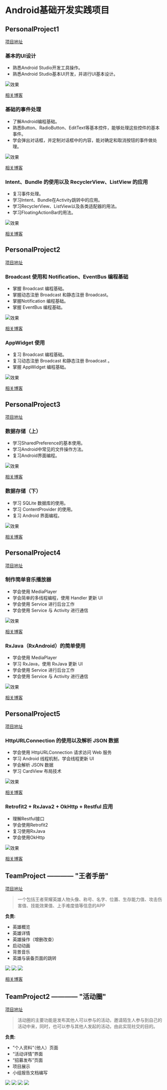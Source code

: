 # Android基础开发实践项目

## PersonalProject1

[项目地址](https://github.com/JankingWon/AndroidProject/tree/gh-pages/PersonalProject1)

### 基本的UI设计

- 熟悉Android Studio开发工具操作。
- 熟悉Android Studio基本UI开发，并进行UI基本设计。

![效果](https://cdn.jsdelivr.net/gh/jankingwon/jankingwon.github.io@latest/2019/android1/20180929230801598.png) 

[相关博客](https://blog.csdn.net/jankingmeaning/article/details/82903521) 

### 基础的事件处理

- 了解Android编程基础。
- 熟悉Button、RadioButton、EditText等基本控件，能够处理这些控件的基本事件。
- 学会弹出对话框，并定制对话框中的内容，能对确定和取消按钮的事件做处理。

![效果](https://cdn.jsdelivr.net/gh/jankingwon/jankingwon.github.io@latest/2019/android2/success.jpg) 

[相关博客](https://blog.csdn.net/jankingmeaning/article/details/82926588) 

### Intent、Bundle 的使用以及 RecyclerView、ListView 的应用

- 复习事件处理。
- 学习Intent、Bundle在Activity跳转中的应用。
- 学习RecyclerView、ListView以及各类适配器的用法。
- 学习FloatingActionBar的用法。

![效果](https://cdn.jsdelivr.net/gh/jankingwon/jankingwon.github.io@latest/2019/android3/1539495186387.png) 

[相关博客](https://blog.csdn.net/jankingmeaning/article/details/83067314) 

## PersonalProject2

[项目地址](https://github.com/JankingWon/AndroidProject/tree/gh-pages/PersonalProject2)

### Broadcast 使用和 Notification、EventBus 编程基础

- 掌握 Broadcast 编程基础。
- 掌握动态注册 Broadcast 和静态注册 Broadcast。
- 掌握Notification 编程基础。
- 掌握 EventBus 编程基础。

![效果](https://cdn.jsdelivr.net/gh/jankingwon/jankingwon.github.io@latest/2019/android4/broadcast.gif) 

[相关博客](https://blog.csdn.net/jankingmeaning/article/details/83154241) 

### AppWidget 使用

- 复习 Broadcast 编程基础。
- 复习动态注册 Broadcast 和静态注册 Broadcast 。
- 掌握 AppWidget 编程基础。

![效果](https://cdn.jsdelivr.net/gh/jankingwon/jankingwon.github.io@latest/2019/android5/GIF-1540489328401.gif) 

[相关博客](https://blog.csdn.net/jankingmeaning/article/details/83550361) 

## PersonalProject3

[项目地址](https://github.com/JankingWon/AndroidProject/tree/gh-pages/PersonalProject3)

### 数据存储（上）

- 学习SharedPreference的基本使用。
- 学习Android中常见的文件操作方法。
- 复习Android界面编程。

![效果](https://cdn.jsdelivr.net/gh/jankingwon/jankingwon.github.io@latest/2019/android6/GIF.gif) 

[相关博客](https://blog.csdn.net/jankingmeaning/article/details/84039169) 


### 数据存储（下）

- 学习 SQLite 数据库的使用。
- 学习 ContentProvider 的使用。
- 复习 Android 界面编程。

![效果](https://cdn.jsdelivr.net/gh/jankingwon/jankingwon.github.io@latest/2019/android7/GIF-1542127554823.gif) 

[相关博客](https://blog.csdn.net/jankingmeaning/article/details/84039176) 


## PersonalProject4

[项目地址](https://github.com/JankingWon/AndroidProject/tree/gh-pages/PersonalProject4)

### 制作简单音乐播放器

- 学会使用 MediaPlayer
- 学会简单的多线程编程，使用 Handler 更新 UI
- 学会使用 Service 进行后台工作
- 学会使用 Service 与 Activity 进行通信

![效果](https://cdn.jsdelivr.net/gh/jankingwon/jankingwon.github.io@latest/2019/android8/gif5%E6%96%B0%E6%96%87%E4%BB%B6.gif) 

[相关博客](https://blog.csdn.net/jankingmeaning/article/details/84570077) 

### RxJava（RxAndroid）的简单使用

- 学会使用 MediaPlayer
- 学习 RxJava，使用 RxJava 更新 UI
- 学会使用 Service 进行后台工作
- 学会使用 Service 与 Activity 进行通信

![效果](https://cdn.jsdelivr.net/gh/jankingwon/jankingwon.github.io@latest/2019/android8/gif5%E6%96%B0%E6%96%87%E4%BB%B6.gif) 

[相关博客](https://blog.csdn.net/jankingmeaning/article/details/84778628) 

## PersonalProject5

[项目地址](https://github.com/JankingWon/AndroidProject/tree/gh-pages/PersonalProject5)

### HttpURLConnection 的使用以及解析 JSON 数据

- 学会使用 HttpURLConnection 请求访问 Web 服务
- 学习 Android 线程机制，学会线程更新 UI
- 学会解析 JSON 数据
- 学习 CardView 布局技术

![效果](https://cdn.jsdelivr.net/gh/jankingwon/jankingwon.github.io@latest/2019/android10/gif5.gif) 

[相关博客](https://blog.csdn.net/jankingmeaning/article/details/84928305) 

### Retrofit2 + RxJava2 + OkHttp + Restful 应用

- 理解Restful接口
- 学会使用Retrofit2
- 复习使用RxJava
- 学会使用OkHttp

![效果](https://cdn.jsdelivr.net/gh/jankingwon/jankingwon.github.io@latest/2019/android11/%E6%95%88%E6%9E%9C.gif) 

[相关博客](https://blog.csdn.net/jankingmeaning/article/details/85081654) 


## TeamProject ———— "王者手册"

[项目地址](https://github.com/JankingWon/AndroidProject/tree/gh-pages/TeamProject1)

> 一个包括王者荣耀英雄人物头像、称号、名字、位置、生存能力值、攻击伤害值、技能效果值、上手难度值等信息的APP

**负责:** 

- 英雄概览
- 英雄详情
- 英雄操作（增删改查）
- 启动动画
- 背景音乐
- 英雄与装备页面的跳转

![](https://cdn.jsdelivr.net/gh/jankingwon/jankingwon.github.io@latest/2019/android-pro1/1543053765227.png)
![](https://cdn.jsdelivr.net/gh/jankingwon/jankingwon.github.io@latest/2019/android-pro1/1543053897874.png)
![](https://cdn.jsdelivr.net/gh/jankingwon/jankingwon.github.io@latest/2019/android-pro1/detail_hero.png)

[相关博客](https://blog.csdn.net/jankingmeaning/article/details/84873452)

## TeamProject2 ———— "活动圈"

[项目地址](https://github.com/JankingWon/AndroidProject/tree/gh-pages/TeamProject2)

> 活动圈的主要功能是发布其他人可以参与的活动，邀请陌生人参与到自己的活动中来，同时，也可以参与其他人发起的活动，由此实现社交的目的。

**负责:**

- ”个人资料“（他人）页面
- “活动详情”界面
- “招募发布”页面
- 项目展示
- 小组报告文档编写

![](https://cdn.jsdelivr.net/gh/jankingwon/androidproject@gh-pages/TeamProject2/1548315381550.png)
![](https://cdn.jsdelivr.net/gh/jankingwon/androidproject@gh-pages/TeamProject2/1548320758596.png)
![](https://cdn.jsdelivr.net/gh/jankingwon/androidproject@gh-pages/TeamProject2/1548329953219.png)
![](https://cdn.jsdelivr.net/gh/jankingwon/androidproject@gh-pages/TeamProject2/1548315202668.png)
